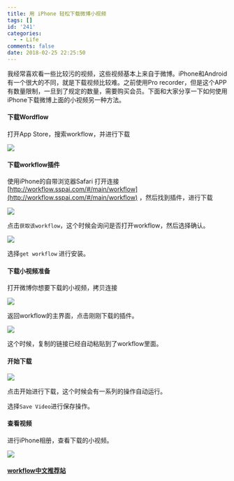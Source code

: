 ```yaml
---
title: 用 iPhone 轻松下载微博小视频
tags: []
id: '241'
categories:
  - - Life
comments: false
date: 2018-02-25 22:25:50
---
```


我经常喜欢看一些比较污的视频，这些视频基本上来自于微博。iPhone和Android有一个很大的不同，就是下载视频比较难。之前使用Pro recorder，但是这个APP有数量限制，一旦到了规定的数量，需要购买会员。下面和大家分享一下如何使用iPhone下载微博上面的小视频另一种方法。

#### 下载Wordflow

打开App Store，搜索workflow，并进行下载

![](/uploads/2018/02/IMG_0863-169x300.png)

#### 下载workflow插件

使用iPhone的自带浏览器Safari 打开连接 [http://workflow.sspai.com/#/main/workflow](http://workflow.sspai.com/#/main/workflow) ，然后找到插件，进行下载

![](/uploads/2018/02/IMG_0864-169x300.png)

点击`获取该workflow`，这个时候会询问是否打开workflow，然后选择确认。

![](/uploads/2018/02/IMG_0865-169x300.png)

选择`get workflow` 进行安装。

#### 下载小视频准备

打开微博你想要下载的小视频，拷贝连接

![](/uploads/2018/02/IMG_0868-169x300.png)

返回workflow的主界面，点击刚刚下载的插件。

![](/uploads/2018/02/IMG_0867-169x300.png)

这个时候，复制的链接已经自动粘贴到了workflow里面。

#### 开始下载

![](/uploads/2018/02/IMG_0872-169x300.png)

点击开始进行下载，这个时候会有一系列的操作自动运行。

选择`Save Video`进行保存操作。

#### 查看视频

进行iPhone相册，查看下载的小视频。

![](/uploads/2018/02/IMG_0871-169x300.png)

#### [workflow中文推荐站](http://workflow.sspai.com/#/main/workflow)
